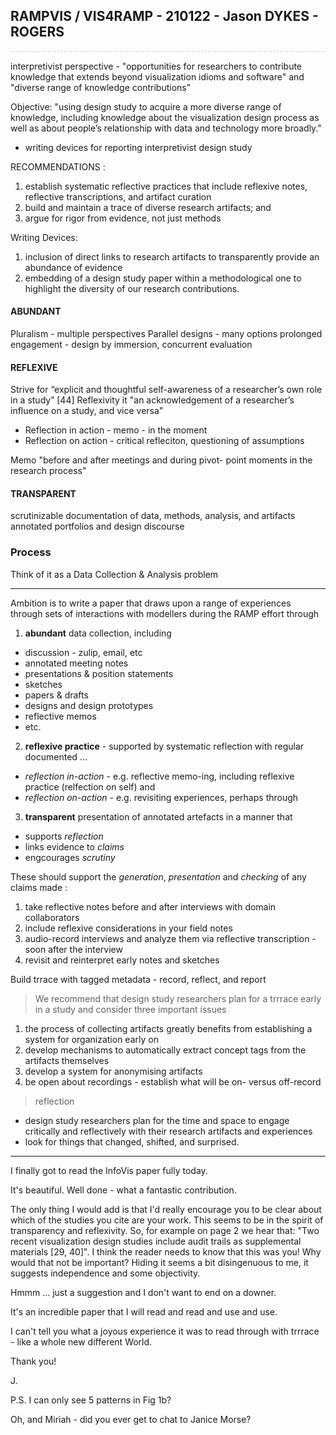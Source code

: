 ## RAMPVIS / VIS4RAMP - 210122 - Jason DYKES - ROGERS

<hr style="background-color:#fff ;height:0px; border:dashed 1px #e0e0e0"/>

interpretivist perspective  - "opportunities for researchers to contribute knowledge that extends beyond visualization idioms and software" and "diverse range of knowledge contributions"

Objective: "using design study to acquire a more diverse range of knowledge, including knowledge about the visualization design process as well as about people’s relationship with data and technology more broadly."

* writing devices for reporting interpretivist design study


RECOMMENDATIONS :

1. establish systematic reflective practices that include reflexive notes, reflective transcriptions, and artifact curation
2. build and maintain a trace of diverse research artifacts; and
3. argue for rigor from evidence, not just methods

Writing Devices:
1. inclusion of direct links to research artifacts to transparently provide an abundance of evidence
2. embedding of a design study paper within a methodological one to highlight the diversity of our research contributions.

#### ABUNDANT

Pluralism - multiple perspectives
Parallel designs - many options
prolonged engagement - design by immersion, concurrent evaluation

#### REFLEXIVE

Strive for “explicit and thoughtful self-awareness of a researcher’s own role in a study” [44]
Reflexivity it "an acknowledgement of a researcher’s influence on a study, and vice versa"

 * Reflection in action - memo - in the moment
 * Reflection on action - critical refleciton, questioning of assumptions

Memo "before and after meetings and during pivot- point moments in the research process"

#### TRANSPARENT

scrutinizable documentation of data, methods, analysis, and artifacts
annotated portfolios and design discourse


### Process

Think of it as a Data Collection & Analysis problem

---

Ambition is to write a paper that draws upon a range of experiences through sets of interactions with modellers during the RAMP effort through
 1. **abundant** data collection, including
   * discussion - zulip, email, etc
   * annotated meeting notes
   * presentations & position statements
   * sketches
   * papers & drafts
   * designs and design prototypes
   * reflective memos
   * etc.

 2. **reflexive practice** - supported by systematic reflection with regular documented ...
   * _reflection in-action_ - e.g. reflective memo-ing, including reflexive practice (relfection on self) and
   * _reflection on-action_ - e.g. revisiting experiences, perhaps through

 3. **transparent** presentation of annotated artefacts in a manner that
   * supports _reflection_
   * links evidence to _claims_
   * engcourages _scrutiny_

These should support the _generation_, _presentation_ and _checking_ of any claims made :

 1. take reflective notes before and after interviews with domain collaborators
 2. include reflexive considerations in your field notes
 3. audio-record interviews and analyze them via reflective transcription - soon after the interview
 4. revisit and reinterpret early notes and sketches

Build trrace with tagged metadata - record, reflect, and report

> We recommend that design study researchers plan for a trrrace early in a study and consider three important issues

 1. the process of collecting artifacts greatly benefits from establishing a system for organization early on
 2. develop mechanisms to automatically extract concept tags from the artifacts themselves
 3. develop a system for anonymising artifacts
 4. be open about recordings - establish what will be on- versus off-record

> reflection

 * design study researchers plan for the time and space to engage critically and reflectively with their research artifacts and experiences
 * look for things that changed, shifted, and surprised.
---

I finally got to read the InfoVis paper fully today.

It's beautiful.
Well done - what a fantastic contribution.

The only thing I would add is that I'd really encourage you to be clear about which of the studies you cite are your work. This seems to be in the spirit of transparency and reflexivity. So, for example on page 2 we hear that:
"Two recent visualization design studies include audit trails as supplemental materials [29, 40]". I think the reader needs to know that this was you! Why would that not be important? Hiding it seems a bit disingenuous to me, it suggests independence and some objectivity.

Hmmm ... just a suggestion and I don't want to end on a downer.

It's an incredible paper that I will read and read and use and use.

I can't tell you what a joyous experience it was to read through with trrrace - like a whole new different World.

Thank you!

J.

P.S. I can only see 5 patterns in Fig 1b?

Oh, and Miriah - did you ever get to chat to Janice Morse?
